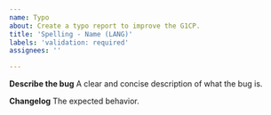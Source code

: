 ```yaml
---
name: Typo
about: Create a typo report to improve the G1CP.
title: 'Spelling - Name (LANG)'
labels: 'validation: required'
assignees: ''

---
```


**Describe the bug**
A clear and concise description of what the bug is.

**Changelog**
The expected behavior.
